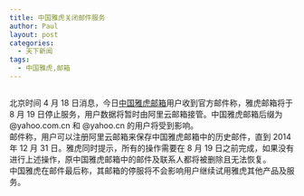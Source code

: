 ```yaml
---
title: 中国雅虎关闭邮件服务
author: Paul
layout: post
categories:
  - 天下新闻
tags:
  - 中国雅虎,邮箱
---  
```


<img src="http://img7.chztv.com/2013-0406/cn-yahoo-mail.png" alt=""/>

北京时间 4 月 18 日消息，今日<a href="http://mail.cn.yahoo.com/" target="_blank">中国雅虎邮箱</a>用户收到官方邮件称，雅虎邮箱将于 8 月 19 日停止服务，用户数据将暂时由阿里云邮箱接管。中国雅虎邮箱后缀为 @yahoo.com.cn 和 @yahoo.cn 的用户将受到影响。  
邮件称，用户可以注册阿里云邮箱来保存中国雅虎邮箱中的历史邮件，直到 2014 年 12 月 31 日。雅虎同时提示，所有的操作需要在 8 月 19 日之前完成，如果没有进行上述操作，原中国雅虎邮箱中的邮件及联系人都将被删除且无法恢复。  
中国雅虎在邮件最后称，其邮箱的停服将不会影响用户继续试用雅虎其他产品及服务。
